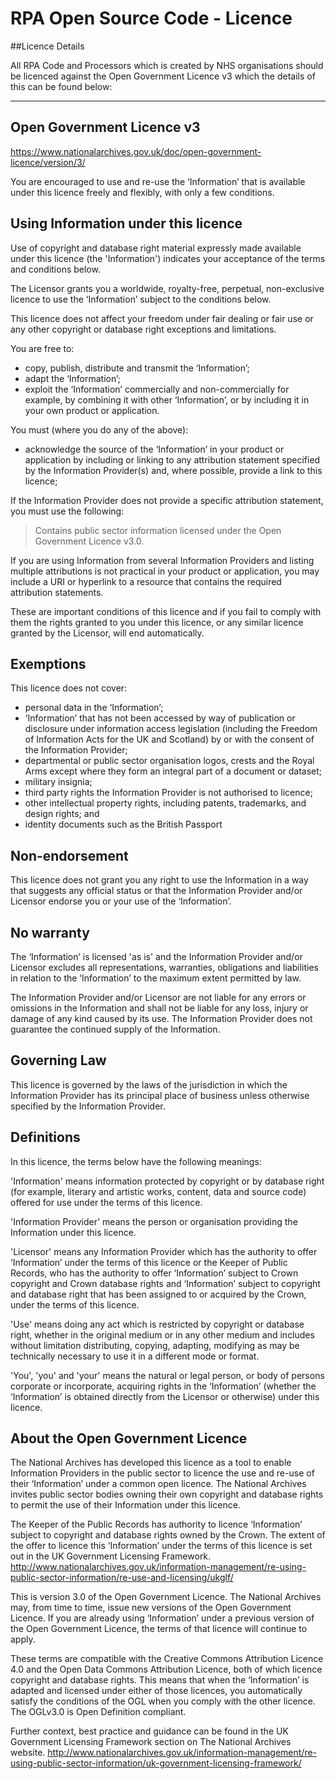# RPA Open Source Code - Licence

##Licence Details

All RPA Code and Processors which is created by NHS organisations should be licenced against the Open Government Licence v3 which the details of this can be found below:

--------------------------
Open Government Licence v3
--------------------------

https://www.nationalarchives.gov.uk/doc/open-government-licence/version/3/

You are encouraged to use and re-use the ‘Information’ that is available under this licence freely and flexibly, with only a few conditions.

Using Information under this licence
------------------------------------

Use of copyright and database right material expressly made available under this licence (the 'Information') indicates your acceptance of the terms and conditions below.

The Licensor grants you a worldwide, royalty-free, perpetual, non-exclusive licence to use the ‘Information’ subject to the conditions below.

This licence does not affect your freedom under fair dealing or fair use or any other copyright or database right exceptions and limitations.

You are free to:

- copy, publish, distribute and transmit the ‘Information’;
- adapt the ‘Information’;
- exploit the ‘Information’ commercially and non-commercially for example, by combining it with other ‘Information’, or by including it in your own product or application.

You must (where you do any of the above):

- acknowledge the source of the ‘Information’ in your product or application by including or linking to any attribution statement specified by the Information Provider(s) and, where possible, provide a link to this licence;

If the Information Provider does not provide a specific attribution statement, you must use the following:

> Contains public sector information licensed under the Open Government Licence v3.0.

If you are using Information from several Information Providers and listing multiple attributions is not practical in your product or application, you may include a URI or hyperlink to a resource that contains the required attribution statements.

These are important conditions of this licence and if you fail to comply with them the rights granted to you under this licence, or any similar licence granted by the Licensor, will end automatically.

Exemptions
----------

This licence does not cover:

- personal data in the ‘Information’;
- ‘Information’ that has not been accessed by way of publication or disclosure under information access legislation (including the Freedom of Information Acts for the UK and Scotland) by or with the consent of the Information Provider;
- departmental or public sector organisation logos, crests and the Royal Arms except where they form an integral part of a document or dataset;
- military insignia;
- third party rights the Information Provider is not authorised to licence;
- other intellectual property rights, including patents, trademarks, and design rights; and
- identity documents such as the British Passport

Non-endorsement
---------------

This licence does not grant you any right to use the Information in a way that suggests any official status or that the Information Provider and/or Licensor endorse you or your use of the ‘Information’.

No warranty
-----------

The ‘Information’ is licensed 'as is' and the Information Provider and/or Licensor excludes all representations, warranties, obligations and liabilities in relation to the ‘Information’ to the maximum extent permitted by law.

The Information Provider and/or Licensor are not liable for any errors or omissions in the Information and shall not be liable for any loss, injury or damage of any kind caused by its use. The Information Provider does not guarantee the continued supply of the Information.

Governing Law
-------------

This licence is governed by the laws of the jurisdiction in which the Information Provider has its principal place of business unless otherwise specified by the Information Provider.

Definitions
-----------

In this licence, the terms below have the following meanings:

'Information' means information protected by copyright or by database right (for example, literary and artistic works, content, data and source code) offered for use under the terms of this licence.

'Information Provider' means the person or organisation providing the Information under this licence.

'Licensor' means any Information Provider which has the authority to offer ‘Information’ under the terms of this licence or the Keeper of Public Records, who has the authority to offer ‘Information’ subject to Crown copyright and Crown database rights and ‘Information’ subject to copyright and database right that has been assigned to or acquired by the Crown, under the terms of this licence.

'Use' means doing any act which is restricted by copyright or database right, whether in the original medium or in any other medium and includes without limitation distributing, copying, adapting, modifying as may be technically necessary to use it in a different mode or format.

'You', 'you' and 'your' means the natural or legal person, or body of persons corporate or incorporate, acquiring rights in the ‘Information’ (whether the ‘Information’ is obtained directly from the Licensor or otherwise) under this licence.

About the Open Government Licence
---------------------------------

The National Archives has developed this licence as a tool to enable Information Providers in the public sector to licence the use and re-use of their ‘Information’ under a common open licence. The National Archives invites public sector bodies owning their own copyright and database rights to permit the use of their Information under this licence.

The Keeper of the Public Records has authority to licence ‘Information’ subject to copyright and database rights owned by the Crown. The extent of the offer to licence this ‘Information’ under the terms of this licence is set out in the UK Government Licensing Framework. http://www.nationalarchives.gov.uk/information-management/re-using-public-sector-information/re-use-and-licensing/ukglf/

This is version 3.0 of the Open Government Licence. The National Archives may, from time to time, issue new versions of the Open Government Licence. If you are already using ‘Information’ under a previous version of the Open Government Licence, the terms of that licence will continue to apply.

These terms are compatible with the Creative Commons Attribution Licence 4.0 and the Open Data Commons Attribution Licence, both of which licence copyright and database rights. This means that when the ‘Information’ is adapted and licensed under either of those licences, you automatically satisfy the conditions of the OGL when you comply with the other licence. The OGLv3.0 is Open Definition compliant.

Further context, best practice and guidance can be found in the UK Government Licensing Framework section on The National Archives website. http://www.nationalarchives.gov.uk/information-management/re-using-public-sector-information/uk-government-licensing-framework/
